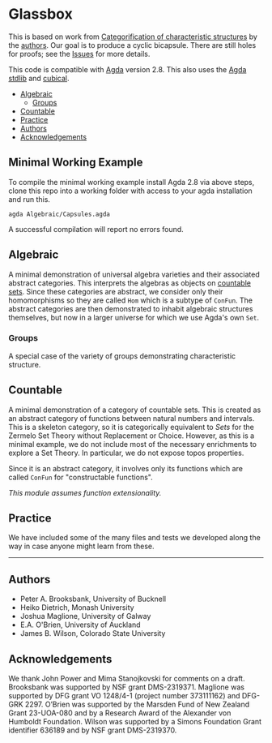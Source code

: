 # Glassbox <!-- omit in toc --> 

This is based on work from [Categorification of characteristic structures](https://arxiv.org/abs/2502.01138) by the [authors](#authors). Our goal is to produce a cyclic bicapsule. There are still holes for proofs; see the [Issues](https://github.com/algeboy/Glassbox/issues) for more details.

This code is compatible with [Agda](https://agda.readthedocs.io/en/latest/getting-started/what-is-agda.html) version 2.8. This also uses the [Agda stdlib](https://github.com/agda/agda-stdlib) and [cubical](https://github.com/agda/cubical).

- [Algebraic](#algebraic)
	- [Groups](#groups)
- [Countable](#countable)
- [Practice](#practice)
- [Authors](#authors)
- [Acknowledgements](#acknowledgements)

## Minimal Working Example

To compile the minimal working example install Agda 2.8 via above steps, clone this repo into a working folder with access to your agda installation and run this.
```
agda Algebraic/Capsules.agda
```
A successful compilation will report no errors found.

## Algebraic 

A minimal demonstration of universal algebra varieties and their associated abstract categories.  This interprets the algebras as objects on [countable sets](#countable).  Since these categories are abstract, we  consider only their homomorphisms so they are called `Hom` which is a subtype of `ConFun`.  The abstract categories are then demonstrated to inhabit algebraic structures themselves, but now in a larger universe for which we use Agda's own `Set`.

### Groups

A special case of the variety of groups demonstrating characteristic structure.

## Countable 

A minimal demonstration of a category of countable sets.  This is created as an abstract category of functions between natural numbers and intervals.  This is a skeleton category, so it is categorically equivalent to $Sets$ for the Zermelo Set Theory without Replacement or Choice.  However, as this is a minimal example, we do not include most of the necessary enrichments to explore a Set Theory.  In particular, we do not expose topos properties.

Since it is an abstract category, it involves only its functions which are called `ConFun` for "constructable functions".

*This module assumes function extensionality.*

## Practice

We have included some of the many files and tests we developed along the way in case anyone might learn from these.

---

## Authors

 * Peter A. Brooksbank, University of Bucknell
 * Heiko Dietrich, Monash University
 * Joshua Maglione, University of Galway
 * E.A. O'Brien, University of Auckland
 * James B. Wilson, Colorado State University

## Acknowledgements

We thank John Power and Mima Stanojkovski for comments on a draft. Brooksbank was supported by NSF grant DMS-2319371. Maglione was supported by DFG grant VO 1248/4-1 (project number 373111162) and DFG-GRK 2297. O’Brien was supported by the Marsden Fund of New Zealand Grant 23-UOA-080 and by a Research Award of the Alexander von Humboldt Foundation. Wilson was supported by a Simons Foundation Grant identifier 636189 and by NSF grant DMS-2319370.

